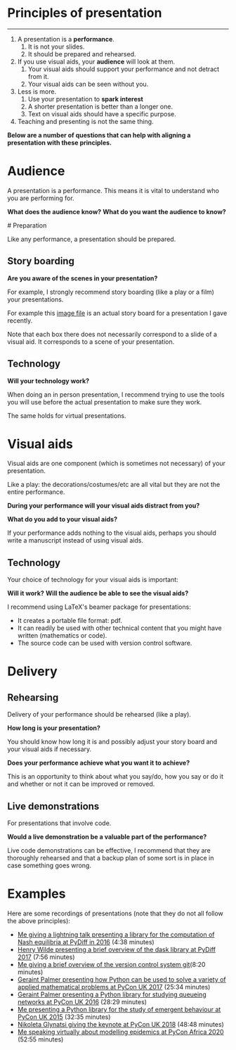 # Principles of presentation

---

1. A presentation is a **performance**.
    1. It is not your slides.
    2. It should be prepared and rehearsed.
2. If you use visual aids, your **audience** will look at them.
    1. Your visual aids should support your performance and not detract from it.
    2. Your visual aids can be seen without you.
3. Less is more.
    1. Use your presentation to **spark interest**
    2. A shorter presentation is better than a longer one.
    3. Text on visual aids should have a specific purpose.
4. Teaching and presenting is not the same thing.

__Below are a number of questions that can help with aligning a presentation
with these principles.__

# Audience

A presentation is a performance. This means it is vital to understand who you
are performing for.

**What does the audience know?**
**What do you want the audience to know?**

# Preparation

Like any performance, a presentation should be prepared.

## Story boarding

**Are you aware of the scenes in your presentation?**

For example, I strongly recommend story boarding (like a play or a film) your
presentations.

For example this [image file](./assets/img/story_board/main.png) is an actual
story board for a presentation I gave recently.

Note that each box there does not necessarily correspond to a slide of a visual
aid. It corresponds to a scene of your presentation.

## Technology

**Will your technology work?**

When doing an in person presentation, I recommend trying to use the tools you
will use before the actual presentation to make sure they work.

The same holds for virtual presentations.

# Visual aids

Visual aids are one component (which is sometimes not necessary) of your
presentation.

Like a play: the decorations/costumes/etc are all vital but they are not the
entire performance.

**During your performance will your visual aids distract from you?**

**What do you add to your visual aids?**

If your performance adds nothing to the visual aids, perhaps you should write a
manuscript instead of using visual aids.

## Technology

Your choice of technology for your visual aids is important:

**Will it work?**
**Will the audience be able to see the visual aids?**

I recommend using LaTeX's beamer package for presentations:

- It creates a portable file format: pdf.
- It can readily be used with other technical content that you might have
  written (mathematics or code).
- The source code can be used with version control software.


# Delivery

## Rehearsing

Delivery of your performance should be rehearsed (like a play).

**How long is your presentation?**

You should know how long it is and possibly adjust your story board and your
visual aids if necessary.

**Does your performance achieve what you want it to achieve?**

This is an opportunity to think about what you say/do, how you say or do it and
whether or not it can be improved or removed.

## Live demonstrations

For presentations that involve code.

**Would a live demonstration be a valuable part of the performance?**

Live code demonstrations can be effective, I recommend that they are thoroughly
rehearsed and that a backup plan of some sort is in place in case something goes
wrong.

# Examples

Here are some recordings of presentations (note that they do not all follow the
above principles):

<!--alex ignore uk africa-->
- [Me giving a lightning talk presenting a library for the computation of Nash
  equilibria at PyDiff in 2016](https://youtu.be/VUcwrSOqIAM) (4:38 minutes)
- [Henry Wilde presenting a brief overview of the dask library at PyDiff
  2017](https://youtu.be/uipkK07-cUk) (7:56 minutes)
- [Me giving a brief overview of the version control system
  git](https://www.youtube.com/watch?v=O5wHYU7wk0U&t=64s)(8:20 minutes)
- [Geraint Palmer presenting how Python can be used to solve a variety of
  applied mathematical problems at PyCon UK 2017](https://youtu.be/CcEURL392-w)
  (25:34 minutes)
- [Geraint Palmer presenting a Python library for studying queueing networks at
  PyCon UK 2016](https://youtu.be/0_sIus0mPSM) (28:29 minutes)
- [Me presenting a Python library for the study of emergent behaviour at PyCon
  UK 2015](https://youtu.be/gbxv3pn9YB4) (32:35 minutes)
- [Nikoleta Glynatsi giving the keynote at PyCon UK 2018](https://youtu.be/z8tL7iqGvnw) (48:48 minutes)
- [Me speaking virtually about modelling epidemics at PyCon Africa 2020](https://youtu.be/hW9O9LhlsbY) (52:55 minutes)
